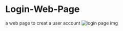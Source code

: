 # Login-Web-Page
 a web page to creat a user account
![login page img](https://github.com/Parthkmittal/Login-Web-Page/assets/142564865/f417c5c3-ba15-4863-adc8-ec3c23436285)
